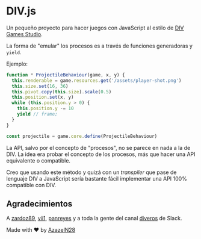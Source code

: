 # DIV.js

Un pequeño proyecto para hacer juegos con JavaScript al estilo de [DIV Games Studio](https://es.wikipedia.org/wiki/DIV_Games_Studio).

La forma de "emular" los procesos es a través de funciones generadoras y `yield`.

Ejemplo:

```javascript
function * ProjectileBehaviour(game, x, y) {
  this.renderable = game.resources.get('/assets/player-shot.png')
  this.size.set(16, 36)
  this.pivot.copy(this.size).scale(0.5)
  this.position.set(x, y)
  while (this.position.y > 0) {
    this.position.y -= 10
    yield // frame;
  }
}

const projectile = game.core.define(ProjectileBehaviour)
```

La API, salvo por el concepto de "procesos", no se parece en nada a la de DIV. La idea era probar el concepto de los procesos, más que hacer una API equivalente o compatible.

Creo que usando este método y quizá con un _transpiler_ que pase de lenguaje DIV a JavaScript sería bastante fácil implementar una API 100% compatible con DIV.

## Agradecimientos

A [zardoz89](https://github.com/Zardoz89/), [vii1](https://github.com/vii1/), [panreyes](https://github.com/panreyes/) y a toda la gente del canal [diveros](https://diveros.slack.com) de Slack.

Made with :heart: by [AzazelN28](https://github.com/AzazelN28)
